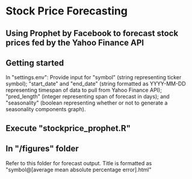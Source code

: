 # Stock Price Forecasting
## Using Prophet by Facebook to forecast stock prices fed by the Yahoo Finance API

## Getting started
In "settings.env":
Provide input for "symbol" (string representing ticker symbol); "start_date" and "end_date" (string formatted as YYYY-MM-DD representing timespan of data to pull from Yahoo Finance API); "pred_length" (integer representing span of forecast in days); and "seasonality" (boolean representing whether or not to generate a seasonality components graph).

## Execute "stockprice_prophet.R"

## In "/figures" folder
Refer to this folder for forecast output. Title is formatted as "symbol@[average mean absolute percentage error].html"
